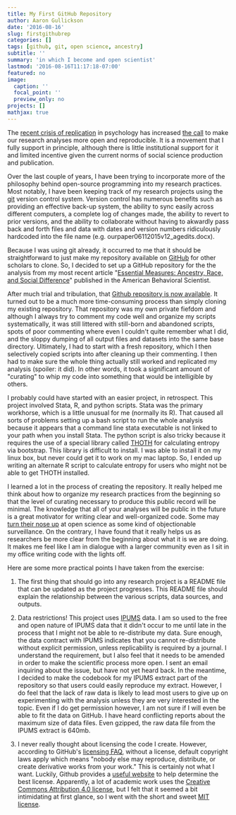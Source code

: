 ```yaml
---
title: My First GitHub Repository
author: Aaron Gullickson
date: '2016-08-16'
slug: firstgithubrep
categories: []
tags: [github, git, open science, ancestry]
subtitle: ''
summary: 'in which I become and open scientist'
lastmod: '2016-08-16T11:17:18-07:00'
featured: no
image:
  caption: ''
  focal_point: ''
  preview_only: no
projects: []
mathjax: true
---
```


The [recent crisis of replication](https://en.wikipedia.org/wiki/Replication_crisis) in psychology has increased [the call](http://opensciencefederation.com/) to make our research analyses more open and reproducible. It is a movement that I fully support in principle, although there is little institutional support for it and limited incentive given the current norms of social science production and publication.

Over the last couple of years, I have been trying to incorporate more of the philosophy behind open-source programming into my research practices. Most notably, I have been keeping track of my research projects using the [git](https://git-scm.com/) version control system. Version control has numerous benefits such as providing an effective back-up system, the ability to sync easily across different computers, a complete log of changes made, the ability to revert to prior versions, and the ability to collaborate without having to akwardly pass back and forth files and data with dates and version numbers ridiculously hardcoded into the file name (e.g. ourpaper06112015v12_agedits.docx).

Because I was using git already, it occurred to me that it should be straightforward to just make my repository available on [GitHub](https://github.com/) for other scholars to clone. So, I decided to set up a GitHub repository for the the analysis from my most recent article "[Essential Measures: Ancestry, Race, and Social Difference](http://abs.sagepub.com/content/60/4/498)" published in the American Behavioral Scientist.

After much trial and tribulation, that [Github repository is now available](https://github.com/AaronGullickson/essentialmeasures). It turned out to be a much more time-consuming process than simply cloning my existing repository. That repository was my own private fiefdom and although I always try to comment my code well and organize my scripts systematically, it was still littered with still-born and abandoned scripts, spots of poor commenting where even I couldn't quite remember what I did, and the sloppy dumping of all output files and datasets into the same base directory. Ultimately, I had to start with a fresh repository, which I then selectively copied scripts into after cleaning up their commenting. I then had to make sure the whole thing actually still worked and replicated my analysis (spoiler: it did). In other words, it took a significant amount of "curating" to whip my code into something that would be intelligible by others.

I probably could have started with an easier project, in retrospect. This project involved Stata, R, and python scripts. Stata was the primary workhorse, which is a little unusual for me (normally its R). That caused all sorts of problems setting up a bash script to run the whole analysis because it appears that a command line stata executable is not linked to your path when you install Stata. The python script is also tricky because it requires the use of a special library called [THOTH](http://tuvalu.santafe.edu/~simon/page7/page7.html) for calculating entropy via bootstrap. This library is difficult to install. I was able to install it on my linux box, but never could get it to work on my mac laptop. So, I ended up writing an alternate R script to calculate entropy for users who might not be able to get THOTH installed.

I learned a lot in the process of creating the repository. It really helped me think about how to organize my research practices from the beginning so that the level of curating necessary to produce this public record will be minimal. The knowledge that all of your analyses will be public in the future is a great motivator for writing clear and well-organized code. Some may [turn their nose up](http://www.nejm.org/doi/full/10.1056/NEJMe1516564) at open science as some kind of objectionable surveillance. On the contrary, I have found that it really helps us as researchers be more clear from the beginning about what it is we are doing. It makes me feel like I am in dialogue with a larger community even as I sit in my office writing code with the lights off.

Here are some more practical points I have taken from the exercise:

1. The first thing that should go into any research project is a README file that can be updated as the project progresses. This README file should explain the relationship between the various scripts, data sources, and outputs.

2. Data restrictions! This project uses [IPUMS](http://www.ipums.org) data. I am so used to the free and open nature of IPUMS data that it didn't occur to me until late in the process that I might not be able to re-distribute my data. Sure enough, the data contract with IPUMS indicates that you cannot re-distribute without explicit permission, unless replicability is required by a journal. I understand the requirement, but I also feel that it needs to be amended in order to make the scientific process more open. I sent an email inquiring about the issue, but have not yet heard back. In the meantime, I decided to make the codebook for my IPUMS extract part of the repository so that users could easily reproduce my extract. However, I do feel that the lack of raw data is likely to lead most users to give up on experimenting with the analysis unless they are very interested in the topic. Even if I do get permission however, I am not sure if I will even be able to fit the data on GitHub. I have heard conflicting reports about the maximum size of data files. Even gzipped, the raw data file from the IPUMS extract is 640mb.

3. I never really thought about licensing the code I create. However, according to GitHub's [licensing FAQ](https://help.github.com/articles/open-source-licensing/), without a license, default copyright laws apply which means "nobody else may reproduce, distribute, or create derivative works from your work." This is certainly not what I want. Luckily, Github provides a [useful website](http://choosealicense.com/) to help determine the best license. Apparently, a lot of academic work uses the [Creative Commons Attribution 4.0 license](http://choosealicense.com/licenses/cc-by-4.0/), but I felt that it seemed a bit intimidating at first glance, so I went with the short and sweet [MIT license](http://choosealicense.com/licenses/mit/).
